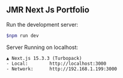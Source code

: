## JMR Next Js Portfolio

Run the development server:
```bash
$npm run dev
```
Server Running on localhost:
```
▲ Next.js 15.3.3 (Turbopack)
- Local:        http://localhost:3000
- Network:      http://192.168.1.199:3000
```
